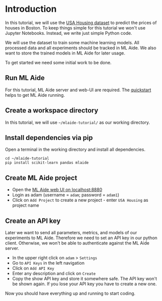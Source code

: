 # Introduction

In this tutorial, we will use the [USA Housing dataset](https://www.kaggle.com/vedavyasv/usa-housing) 
to predict the prices of houses in Boston. To keep things simple for this tutorial we won't use 
Jupyter Notebooks. Instead, we write just simple Python code.

We will use the dataset to train some machine learning models. All processed data and all experiments
should be tracked in ML Aide. We also want to store the trained models in ML Aide for later usage.

To get started we need some initial work to be done.

## Run ML Aide
For this tutorial, ML Aide server and web-UI are required. The [quickstart](../start/quickstart.md) helps to get ML Aide running.

## Create a workspace directory
In this tutorial, we will use `~/mlaide-tutorial/` as our working directory.

## Install dependencies via pip
Open a terminal in the working directory and install all dependencies.
```
cd ~/mlaide-tutorial
pip install scikit-learn pandas mlaide
```

## Create ML Aide project
- Open the [ML Aide web UI on localhost:8880](http://localhost:8880)
- Login as adam (username = `adam`; password = `adam1`)
- Click on `Add Project` to create a new project - enter `USA Housing` as project name

## Create an API key
Later we want to send all parameters, metrics, and models of our experiments to ML Aide. 
Therefore we need to set an API key in our python client. Otherwise, we won't be able
to authenticate against the ML Aide server.

- In the upper right click on `adam` > `Settings`
- Go to `API Keys` in the left navigation
- Click on `Add API Key`
- Enter any description and click on `Create`
- Copy the show API key and store it somewhere safe. The API key won't be shown again. If you lose your API key you have to create a new one.

Now you should have everything up and running to start coding.